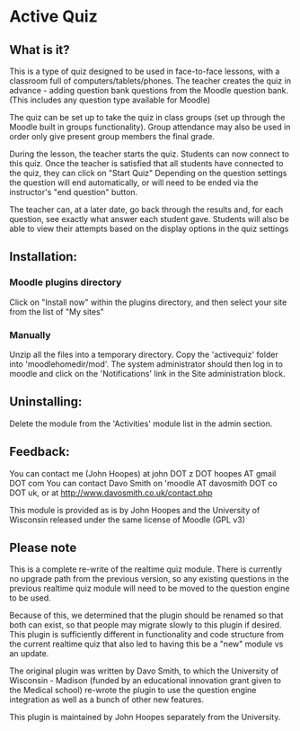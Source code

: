 # Active Quiz

## What is it?
This is a type of quiz designed to be used in face-to-face lessons, with a classroom full of computers/tablets/phones.
The teacher creates the quiz in advance - adding question bank questions from the Moodle question bank.
(This includes any question type available for Moodle)

The quiz can be set up to take the quiz in class groups (set up through the Moodle built in groups functionality).
Group attendance may also be used in order only give present group members the final grade.

During the lesson, the teacher starts the quiz. Students can now connect to this quiz.
Once the teacher is satisfied that all students have connected to the quiz, they can click on "Start Quiz"
Depending on the question settings the question will end automatically, or will need to be ended via the instructor's
"end question" button.


The teacher can, at a later date, go back through the results and, for each question, see exactly what answer each
student gave.  Students will also be able to view their attempts based on the display options in the quiz settings


## Installation:

### Moodle plugins directory

Click on "Install now" within the plugins directory, and then select your site from the list of "My sites"

### Manually

Unzip all the files into a temporary directory.
Copy the 'activequiz' folder into 'moodlehomedir/mod'.
The system administrator should then log in to moodle and click on the 'Notifications' link in the Site administration
block.

## Uninstalling:
Delete the module from the 'Activities' module list in the admin section.

## Feedback:

You can contact me (John Hoopes) at john DOT z DOT hoopes AT gmail DOT com
You can contact Davo Smith on 'moodle AT davosmith DOT co DOT uk, or at http://www.davosmith.co.uk/contact.php

This module is provided as is by John Hoopes and the University of Wisconsin released under the same license of Moodle (GPL v3)


## Please note

This is a complete re-write of the realtime quiz module.
There is currently no upgrade path from the previous version,
so any existing questions in the previous realtime quiz module will
need to be moved to the question engine to be used.

Because of this, we determined that the plugin should be renamed so that both can exist,
so that people may migrate slowly to this plugin if desired.  This plugin is sufficiently
different in functionality and code structure from the current realtime quiz that also led
to having this be a "new" module vs an update.

The original plugin was written by Davo Smith, to which the University of Wisconsin - Madison
(funded by an educational innovation grant given to the Medical school) re-wrote the plugin to
use the question engine integration as well as a bunch of other new features.

This plugin is maintained by John Hoopes separately from the University.